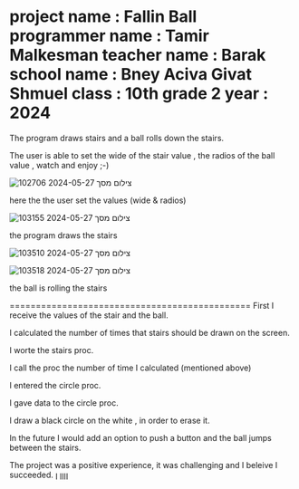 project name : Fallin Ball
programmer name : Tamir Malkesman
teacher name : Barak 
school name : Bney Aciva Givat Shmuel
class : 10th grade 2
year : 2024
===================================
The program draws stairs and a ball rolls down the stairs.

The user is able to set the wide of the stair value , the radios of the ball value , watch and enjoy ;-)

![צילום מסך 2024-05-27 102706](https://github.com/baraksu/FallingBall/assets/167132950/495ec4c5-7461-442b-bd15-e9b4dfb9848c)

here the the user set the values (wide & radios)



![צילום מסך 2024-05-27 103155](https://github.com/baraksu/FallingBall/assets/167132950/52d24521-8fea-4d33-b32a-29b1a08a09cf)

the program draws the stairs


![צילום מסך 2024-05-27 103510](https://github.com/baraksu/FallingBall/assets/167132950/af22b127-9e97-4785-93d4-7cb4a45ce5ed)

![צילום מסך 2024-05-27 103518](https://github.com/baraksu/FallingBall/assets/167132950/7310aefe-67ba-4e86-b77f-2cd013d91756)


the ball is rolling the stairs

==============================================
First I receive the values of the stair and the ball.

I calculated the number of times that stairs should be drawn on the screen.

I worte the stairs proc.

I call the proc the number of time I calculated (mentioned above)

I entered the circle proc.

I gave data to the circle proc.

I draw a black circle on the white , in order to erase it.

In the future I would add an option to push a button and the ball jumps between the stairs.

The project was a positive experience, it was challenging and I beleive I succeeded.
ןןןן
ן
